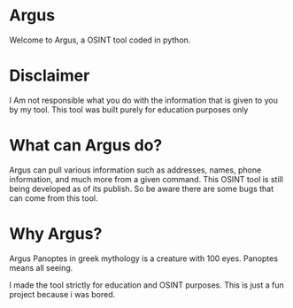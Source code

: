 # Argus
Welcome to Argus, a OSINT tool coded in python.

# Disclaimer

I Am not responsible what you do with the information that is given to you by my tool. This tool was built purely for education purposes only

# What can Argus do?

Argus can pull various information such as addresses, names, phone information, and much more from a given command.
This OSINT tool is still being developed as of its publish. So be aware there are some bugs that can come from this tool.

# Why Argus?

Argus Panoptes in greek mythology is a creature with 100 eyes. Panoptes means all seeing.

I made the tool strictly for education and OSINT purposes. 
This is just a fun project because i was bored.
